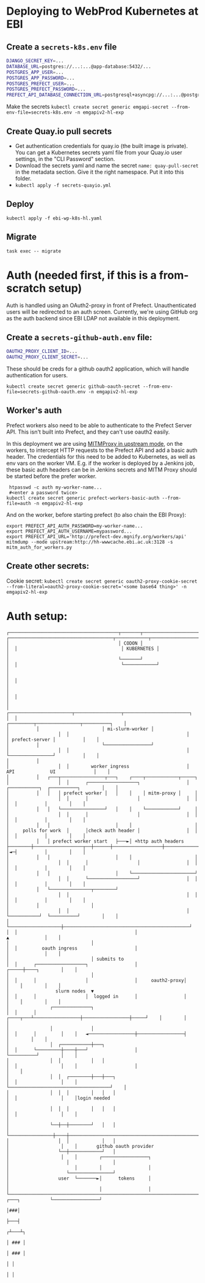 # Deploying to WebProd Kubernetes at EBI

## Create a `secrets-k8s.env` file
```bash
DJANGO_SECRET_KEY=...
DATABASE_URL=postgres://...:...@app-database:5432/...
POSTGRES_APP_USER=...
POSTGRES_APP_PASSWORD=...
POSTGRES_PREFECT_USER=...
POSTGRES_PREFECT_PASSWORD=...
PREFECT_API_DATABASE_CONNECTION_URL=postgresql+asyncpg://...:...@postgres-prefect:5432/...
```

Make the secrets
`kubectl create secret generic emgapi-secret --from-env-file=secrets-k8s.env -n emgapiv2-hl-exp`

## Create Quay.io pull secrets
* Get authentication credentials for quay.io (the built image is private). You can get a Kubernetes secrets yaml file from your Quay.io user settings, in the "CLI Password" section.
* Download the secrets yaml and name the secret `name: quay-pull-secret` in the metadata section. Give it the right namespace. Put it into this folder.
* `kubectl apply -f secrets-quayio.yml`

## Deploy
`kubectl apply -f ebi-wp-k8s-hl.yaml`

## Migrate
`task exec -- migrate`

# Auth (needed first, if this is a from-scratch setup)
Auth is handled using an OAuth2-proxy in front of Prefect.
Unauthenticated users will be redirected to an auth screen.
Currently, we're using GitHub org as the auth backend since EBI LDAP not available in this deployment.

## Create a `secrets-github-auth.env` file:
```bash
OAUTH2_PROXY_CLIENT_ID=...
OAUTH2_PROXY_CLIENT_SECRET=...
```

These should be creds for a github oauth2 application, which will handle authentication for users.

`kubectl create secret generic github-oauth-secret --from-env-file=secrets-github-oauth.env -n emgapiv2-hl-exp`

## Worker's auth
Prefect workers also need to be able to authenticate to the Prefect Server API.
This isn't built into Prefect, and they can't use oauth2 easily.

In this deployment we are using [MITMProxy in upstream mode](https://docs.mitmproxy.org/stable/concepts-modes/#upstream-proxy),
on the workers, to intercept HTTP requests to the Prefect API and add a basic auth header.
The credentials for this need to be added to Kubernetes, as well as env vars on the worker VM.
E.g. if the worker is deployed by a Jenkins job, these basic auth headers can be in Jenkins secrets and MITM Proxy should be started before the prefer worker.

```shell
 htpasswd -c auth my-worker-name...
 #<enter a password twice>
kubectl create secret generic prefect-workers-basic-auth --from-file=auth -n emgapiv2-hl-exp
```

And on the worker, before starting prefect (to also chain the EBI Proxy):
```shell
export PREFECT_API_AUTH_PASSWORD=my-worker-name...
export PREFECT_API_AUTH_USERNAME=mypassword...
export PREFECT_API_URL='http://prefect-dev.mgnify.org/workers/api'
mitmdump --mode upstream:http://hh-wwwcache.ebi.ac.uk:3128 -s mitm_auth_for_workers.py
```

## Create other secrets:
Cookie secret:
`kubectl create secret generic oauth2-proxy-cookie-secret --from-literal=oauth2-proxy-cookie-secret='<some base64 thing>' -n emgapiv2-hl-exp`

# Auth setup:

```text
┌────────────────────────────────────────┬───────┬───────────────────────────────────────────────┐  ┌──────────────────────────────────────┬────────────┬──────────────────────────────────┐
│                                        │ CODON │                                               │  │                                      │ KUBERNETES │                                  │
│                                        └───────┘                                               │  │                                      └────────────┘                                  │
│                                                                                                │  │                                                                                      │
│                                                                                                │  │                                                                                      │
│          ┌───────────────────────┬─────────────────┬────────────────────────┐                  │  │                                           ┌─────────┬────────────────┬──────────┐    │
│          │                       │ mi-slurm-worker │                        │                  │  │                                           │         │ prefect-server │          │    │
│          │                       └─────────────────┘                        │                  │  │                                           │         └────────────────┘          │    │
│          │                                                                  │                  │  │        worker ingress                     │     API             UI              │    │
│          │   ┌───┬────────────────┬───┐    ┌────┬────────────┬─────┐        │                  │  │      ┌──────────────────┐                 │  ┌───────────┐  ┌──────────┐        │    │
│          │   │   │ prefect worker │   │    │    │ mitm-proxy │     │        │                  │  │      │                  │                 │  │           │  │          │        │    │
│          │   │   └────────────────┘   │    │    └────────────┘     │        │                  │  │      │                  │                 │  │           │  │          │        │    │
│          │   │                        │    │                       │        │     polls for work  │      │check auth header │                 │  │           │  │          │        │    │
│          │   │ prefect worker start   ├───►│ +http auth headers    ├────────┼──────────────────┬──┼──────┼──────────────────┼─────────────────┼─►│           │◄─┤          │        │    │
│          │   │                        │    │                       │        │                  │  │      │                  │                 │  │           │  │          │        │    │
│          │   │                        │    └───────────────────────┘        │                  │  │      └──────────────────┘                 │  │           │  │          │        │    │
│          │   └───────────────┬────────┘                                     │                  │  │                                           │  │           │  │          │        │    │
│          │                   │                                              │                  │  │                                           │  └───────────┘  └──────────┘        │    │
│          └───────────────────┼──────────────────────────────────────────────┘                  │  │                                           │                       ▲             │    │
│                              │                                                                 │  │         oauth ingress                     │                       │             │    │
│                              │ submits to                                                      │  │      ┌──────────────────┐                 │                 ┌─────┼────┐        │    │
│                              │                                                                 │  │      │                  │                 │     oauth2-proxy│     │    │        │    │
│                 slurm nodes  ▼                                                                 │  │      │                  │  logged in      │                 │     │    │        │    │
│               ┌──────────────┐                                                                 │  │      │         ┌────┬───┴─────────────────┼─────────────────┼─────┘    │        │    │
│               │              │                                                                 │  │      │         │    │   ◄─────────────────┼─────────────────┤          │        │    │
│               │  ┌───────────┼───┐                                                             │  │      └─────────┼────┼───┘                 │                 └──────────┘        │    │
│               │  │           │   │                                                             │  │                │    │                     │                                     │    │
│               │  │  ┌────────┼───┼───┐                                                         │  │                │    │                     └─────────────────────────────────────┘    │
│               │  │  │        │   │   │                                                         │  │                │    │login needed                                                    │
│               │  │  │        │   │   │                                                         │  │                │    │                                                                │
│               └──┼──┼────────┘   │   │                                                         │  └────────────────┼────┼────────────────────────────────────────────────────────────────┘
│                  │  │            │   │                                                         │                   │    │       github oauth provider
│                  └──┼────────────┘   │                                                         │                   │    │        ┌─────────────────┐
│                     │                │                                                         │                        │        │                 │
│                     └────────────────┘                                                         │                  user  └───────►│      tokens     │
│                                                                                                │                                 │                 │
└────────────────────────────────────────────────────────────────────────────────────────────────┘                 ┌───┐           └─────────────────┘
                                                                                                                   │###│
                                                                                                                   ├───┤
                                                                                                                  ┌┴───┴┐
                                                                                                                  │ ### │
                                                                                                                  │ ### │
                                                                                                                    │ │
                                                                                                                    │ │
```
